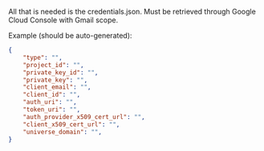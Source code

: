 All that is needed is the credentials.json. Must be retrieved through Google Cloud Console with Gmail scope.

Example (should be auto-generated):
```json
{
	"type": "",
	"project_id": "",
	"private_key_id": "",
	"private_key": "",
	"client_email": "",
	"client_id": "",
	"auth_uri": "",
	"token_uri": "",
	"auth_provider_x509_cert_url": "",
	"client_x509_cert_url": "",
	"universe_domain": "",
}
```